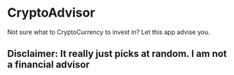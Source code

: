 # CryptoAdvisor

Not sure what to CryptoCurrency to invest in? Let this app advise you. 

## Disclaimer: It really just picks at random. I am not a financial advisor